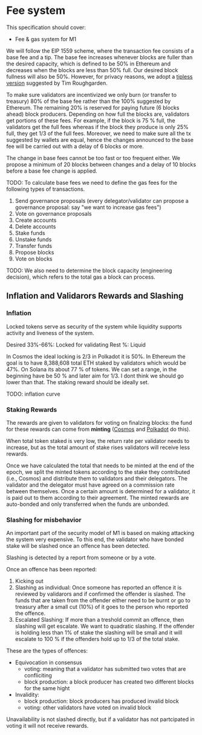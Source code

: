 # Fee system

This specification should cover:
- Fee & gas system for M1

We will follow the EIP 1559 scheme, where the transaction fee consists of a base fee and a tip. The base fee increases whenever blocks are fuller than the desired capacity, which is defined to be 50% in Ethereum and decreases when the blocks are less than 50% full. Our desired block fullness will also be 50%. However, for privacy reasons, we adopt a [tipless version](https://arxiv.org/pdf/2106.01340.pdf) suggested by Tim Roughgarden.  

To make sure validators are incentivized we only burn (or transfer to treasury) 80% of the base fee rather than the 100% suggested by Ethereum. The remaining 20% is reserved for paying future (6 blocks ahead) block producers. Depending on how full the blocks are, validators get portions of these fees. For example, if the block is 75 % full, the validators get the full fees whereas if the block they produce is only 25% full, they get 1/3 of the full fees. Moreover, we need to make sure all the tx suggested by wallets are equal, hence the changes announced to the base fee will be carried out with a delay of 6 blocks or more. 

The change in base fees cannot be too fast or too frequent either. We propose a minimum of 20 blocks between changes and a delay of 10 blocks before a base fee change is applied. 

TODO: To calculate base fees we need to define the gas fees for the following types of transactions.
1. Send governance proposals (every delegator/validator can propose a governance proposal: say "we want to increase gas fees")
2. Vote on governance proposals
3. Create accounts
4. Delete accounts
5. Stake funds
6. Unstake funds
7. Transfer funds
8. Propose blocks
9. Vote on blocks

TODO: We also need to determine the block capacity (engineering decision), which refers to the total gas a block can process. 

## Inflation and Validarors Rewards and Slashing
### Inflation
Locked tokens serve as security of the system while liquidity supports activity and liveness of the system.  

Desired 33%-66%: Locked for validating
Rest %: Liquid

In Cosmos the ideal locking is 2/3 in Polkadot it is 50%. In Ethereum the goal is to have 8,388,608 total ETH staked  by validators which would be 47%. On Solana its about 77 % of tokens. We can set a range, in the beginning have be 50 % and later aim for 1/3. I dont think we should go lower than that. The staking reward should be ideally set. 

TODO: inflation curve

### Staking Rewards 
The rewards are given to validators for voting on finalzing blocks: the fund for these rewards can come from **minting** ([Cosmos](https://blog.cosmos.network/economics-of-proof-of-stake-bridging-the-economic-system-of-old-into-the-new-age-of-blockchains-3f17824e91db) and [Polkadot](https://research.web3.foundation/en/latest/polkadot/overview/2-token-economics.html) do this).
 
When total token staked is very low, the return rate per validator needs to increase, but as the total amount of stake rises validators will receive less rewards. 

Once we have calculated the total that needs to be minted at the end of the epoch, we split the minted tokens according to the stake they contributed (i.e., Cosmos) and distribute them to validators and their delegators. The validator and the delegator must have agreed on a commission rate between themselves. Once a certain amount is determined for a validator, it is paid out to them according to their agreement. The minted rewards are auto-bonded and only transferred when the funds are unbonded. 

### Slashing for misbehavior 
An important part of the security model of M1 is based on making attacking the system very expensive. To this end, the validator who have bonded stake will be slashed once an offence has been detected. 

Slashing is detected by a report from someone or by a vote. 

Once an offence has been reported:
1. Kicking out
2. Slashing as individual: Once someone has reported an offence it is reviewed by validarors and if confirmed the offender is slashed. The funds that are taken from the offender either need to be burnt or go to treasury after a small cut (10%) of it goes to the person who reported the offence. 
3. Escalated Slashing: If more than a treshold commit an offence, then slashing will get escalate. We want to quadratic slashing. If the offender is holding less than 1% of stake the slashing will be small and it will escalate to 100 % if the offenders hold up to 1/3 of the total stake.

These are the types of offences: 
* Equivocation in consensus 
    * voting: meaning that a validator has submitted two votes that are confliciting 
    * block production: a block producer has created two different blocks for the same hight
* Invalidity: 
    * block production: block producers has produced invalid block
    * voting: other validators have voted on invalid block
   
Unavailability is not slashed directly, but if a validator has not partcipated in voting it will not receive rewards. 







